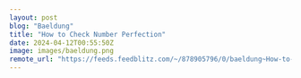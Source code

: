 ```yaml
---
layout: post
blog: "Baeldung"
title: "How to Check Number Perfection"
date: 2024-04-12T00:55:50Z
image: images/baeldung.png
remote_url: "https://feeds.feedblitz.com/~/878905796/0/baeldung~How-to-Check-Number-Perfection"
---
```

